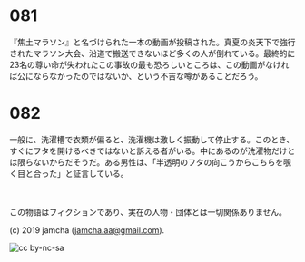 

# 081

『焦土マラソン』と名づけられた一本の動画が投稿された。真夏の炎天下で強行されたマラソン大会、沿道で搬送できないほど多くの人が倒れている。最終的に23名の尊い命が失われたこの事故の最も恐ろしいところは、この動画がなければ公にならなかったのではないか、という不吉な噂があることだろう。

# 082

一般に、洗濯槽で衣類が偏ると、洗濯機は激しく振動して停止する。このとき、すぐにフタを開けるべきではないと訴える者がいる。中にあるのが洗濯物だけとは限らないからだそうだ。ある男性は、「半透明のフタの向こうからこちらを覗く目と合った」と証言している。

<br>  
<br>  
この物語はフィクションであり、実在の人物・団体とは一切関係ありません。  

(c) 2019 jamcha (jamcha.aa@gmail.com).  

![cc by-nc-sa](https://i.creativecommons.org/l/by-nc-sa/4.0/88x31.png)  

